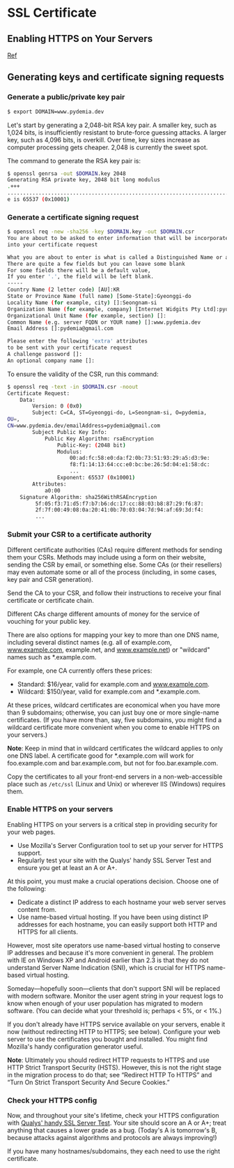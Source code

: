 # SSL Certificate

## Enabling HTTPS on Your Servers

[Ref](https://developers.google.com/web/fundamentals/security/encrypt-in-transit/enable-https)

## Generating keys and certificate signing requests

### Generate a public/private key pair

```bash
$ export DOMAIN=www.pydemia.dev
```

Let's start by generating a 2,048-bit RSA key pair. A smaller key, such as 1,024 bits, is insufficiently resistant to brute-force guessing attacks. A larger key, such as 4,096 bits, is overkill. Over time, key sizes increase as computer processing gets cheaper. 2,048 is currently the sweet spot.

The command to generate the RSA key pair is:
```bash
$ openssl genrsa -out $DOMAIN.key 2048
Generating RSA private key, 2048 bit long modulus
.+++
.......................................................................................+++
e is 65537 (0x10001)
```

### Generate a certificate signing request

```bash
$ openssl req -new -sha256 -key $DOMAIN.key -out $DOMAIN.csr
You are about to be asked to enter information that will be incorporated
into your certificate request

What you are about to enter is what is called a Distinguished Name or a DN.
There are quite a few fields but you can leave some blank
For some fields there will be a default value,
If you enter '.', the field will be left blank.
-----
Country Name (2 letter code) [AU]:KR
State or Province Name (full name) [Some-State]:Gyeonggi-do
Locality Name (for example, city) []:Seongnam-si
Organization Name (for example, company) [Internet Widgits Pty Ltd]:pydemia
Organizational Unit Name (for example, section) []:
Common Name (e.g. server FQDN or YOUR name) []:www.pydemia.dev
Email Address []:pydemia@gmail.com

Please enter the following 'extra' attributes
to be sent with your certificate request
A challenge password []:
An optional company name []:
```

To ensure the validity of the CSR, run this command:
```bash
$ openssl req -text -in $DOMAIN.csr -noout
Certificate Request:
    Data:
        Version: 0 (0x0)
        Subject: C=CA, ST=Gyeonggi-do, L=Seongnam-si, O=pydemia,
OU=,
CN=www.pydemia.dev/emailAddress=pydemia@gmail.com
        Subject Public Key Info:
            Public Key Algorithm: rsaEncryption
                Public-Key: (2048 bit)
                Modulus:
                    00:ad:fc:58:e0:da:f2:0b:73:51:93:29:a5:d3:9e:
                    f8:f1:14:13:64:cc:e0:bc:be:26:5d:04:e1:58:dc:
                    ...
                Exponent: 65537 (0x10001)
        Attributes:
            a0:00
    Signature Algorithm: sha256WithRSAEncryption
         5f:05:f3:71:d5:f7:b7:b6:dc:17:cc:88:03:b8:87:29:f6:87:
         2f:7f:00:49:08:0a:20:41:0b:70:03:04:7d:94:af:69:3d:f4:
         ...
```

### Submit your CSR to a certificate authority

Different certificate authorities (CAs) require different methods for sending them your CSRs. Methods may include using a form on their website, sending the CSR by email, or something else. Some CAs (or their resellers) may even automate some or all of the process (including, in some cases, key pair and CSR generation).

Send the CA to your CSR, and follow their instructions to receive your final certificate or certificate chain.

Different CAs charge different amounts of money for the service of vouching for your public key.

There are also options for mapping your key to more than one DNS name, including several distinct names (e.g. all of example.com, www.example.com, example.net, and www.example.net) or "wildcard" names such as *.example.com.

For example, one CA currently offers these prices:
* Standard: $16/year, valid for example.com and www.example.com.
* Wildcard: $150/year, valid for example.com and *.example.com.

At these prices, wildcard certificates are economical when you have more than 9 subdomains; otherwise, you can just buy one or more single-name certificates. (If you have more than, say, five subdomains, you might find a wildcard certificate more convenient when you come to enable HTTPS on your servers.)

**Note**: Keep in mind that in wildcard certificates the wildcard applies to only one DNS label. A certificate good for *.example.com will work for foo.example.com and bar.example.com, but not for foo.bar.example.com.

Copy the certificates to all your front-end servers in a non-web-accessible place such as `/etc/ssl` (Linux and Unix) or wherever IIS (Windows) requires them.

### Enable HTTPS on your servers

Enabling HTTPS on your servers is a critical step in providing security for your web pages.

* Use Mozilla's Server Configuration tool to set up your server for HTTPS support.
* Regularly test your site with the Qualys' handy SSL Server Test and ensure you get at least an A or A+.

At this point, you must make a crucial operations decision. Choose one of the following:

* Dedicate a distinct IP address to each hostname your web server serves content from.
* Use name-based virtual hosting.
If you have been using distinct IP addresses for each hostname, you can easily support both HTTP and HTTPS for all clients.

However, most site operators use name-based virtual hosting to conserve IP addresses and because it's more convenient in general. The problem with IE on Windows XP and Android earlier than 2.3 is that they do not understand Server Name Indication (SNI), which is crucial for HTTPS name-based virtual hosting.

Someday—hopefully soon—clients that don't support SNI will be replaced with modern software. Monitor the user agent string in your request logs to know when enough of your user population has migrated to modern software. (You can decide what your threshold is; perhaps < 5%, or < 1%.)

If you don't already have HTTPS service available on your servers, enable it now (without redirecting HTTP to HTTPS; see below). Configure your web server to use the certificates you bought and installed. You might find Mozilla's handy configuration generator useful.

**Note**: Ultimately you should redirect HTTP requests to HTTPS and use HTTP Strict Transport Security (HSTS). However, this is not the right stage in the migration process to do that; see “Redirect HTTP To HTTPS” and “Turn On Strict Transport Security And Secure Cookies.”

### Check your HTTPS config

Now, and throughout your site's lifetime, check your HTTPS configuration with [Qualys' handy SSL Server Test](https://www.ssllabs.com/ssltest/). Your site should score an A or A+; treat anything that causes a lower grade as a bug. (Today's A is tomorrow's B, because attacks against algorithms and protocols are always improving!)

If you have many hostnames/subdomains, they each need to use the right certificate.
